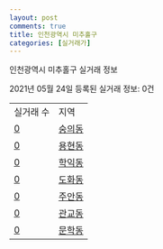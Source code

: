 ```yaml
---
layout: post
comments: true
title: 인천광역시 미추홀구
categories: [실거래가]
---
```


인천광역시 미추홀구 실거래 정보

2021년 05월 24일 등록된 실거래 정보: 0건


<table>
  <tr>
    <td>실거래 수</td>
    <td>지역</td>
  </tr>

  
  <tr>
    <td><a href="2817710100.html">0</a></td>
    <td><a href="2817710100.html">숭의동</a></td>
  </tr>
    

  <tr>
    <td><a href="2817710200.html">0</a></td>
    <td><a href="2817710200.html">용현동</a></td>
  </tr>
    

  <tr>
    <td><a href="2817710300.html">0</a></td>
    <td><a href="2817710300.html">학익동</a></td>
  </tr>
    

  <tr>
    <td><a href="2817710400.html">0</a></td>
    <td><a href="2817710400.html">도화동</a></td>
  </tr>
    

  <tr>
    <td><a href="2817710500.html">0</a></td>
    <td><a href="2817710500.html">주안동</a></td>
  </tr>
    

  <tr>
    <td><a href="2817710600.html">0</a></td>
    <td><a href="2817710600.html">관교동</a></td>
  </tr>
    

  <tr>
    <td><a href="2817710700.html">0</a></td>
    <td><a href="2817710700.html">문학동</a></td>
  </tr>
    


</table>
    